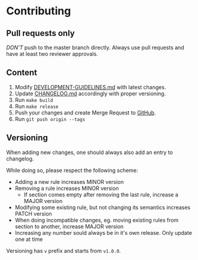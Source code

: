 # Contributing

## Pull requests only

*DON'T* push to the master branch directly. Always use pull requests and have at least two reviewer approvals.

## Content

1. Modify [DEVELOPMENT-GUIDELINES.md](src/DEVELOPMENT-GUIDELINES.md) with latest changes.
2. Update [CHANGELOG.md](CHANGELOG.md) accordingly with proper versioning.
3. Run `make build`
4. Run `make release`
5. Push your changes and create Merge Request to [GitHub](https://github.com/s-group-dev/development-guidelines).
6. Run `git push origin --tags`

## Versioning

When adding new changes, one should always also add an entry to changelog.

While doing so, please respect the following scheme:

- Adding a new rule increases MINOR version
- Removing a rule increases MINOR version
  - If section comes empty after removing the last rule, increase a MAJOR version
- Modifying some existing rule, but not changing its semantics increases PATCH version
- When doing incompatible changes, eg. moving existing rules from section to another, increase MAJOR version
- Increasing any number sould always be in it's own release. Only update one at time

Versioning has `v` prefix and starts from `v1.0.0`.
